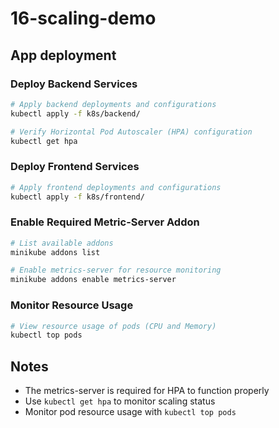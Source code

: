 # 16-scaling-demo

## App deployment

### Deploy Backend Services
```bash
# Apply backend deployments and configurations
kubectl apply -f k8s/backend/

# Verify Horizontal Pod Autoscaler (HPA) configuration
kubectl get hpa
```

### Deploy Frontend Services
```bash
# Apply frontend deployments and configurations
kubectl apply -f k8s/frontend/
```

### Enable Required Metric-Server Addon
```bash
# List available addons
minikube addons list

# Enable metrics-server for resource monitoring
minikube addons enable metrics-server
```

### Monitor Resource Usage
```bash
# View resource usage of pods (CPU and Memory)
kubectl top pods
```

## Notes
- The metrics-server is required for HPA to function properly
- Use `kubectl get hpa` to monitor scaling status
- Monitor pod resource usage with `kubectl top pods`
